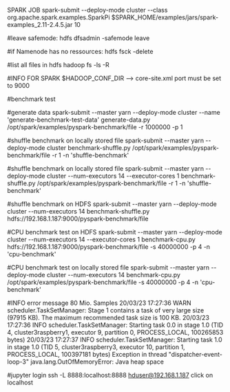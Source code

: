 SPARK JOB
spark-submit --deploy-mode cluster --class org.apache.spark.examples.SparkPi $SPARK_HOME/examples/jars/spark-examples_2.11-2.4.5.jar 10

#leave safemode:
hdfs dfsadmin -safemode leave

#if Namenode has no ressources:
hdfs fsck -delete

#list all files in hdfs
hadoop fs -ls -R


#INFO FOR SPARK
$HADOOP_CONF_DIR --> core-site.xml port must be set to 9000

#benchmark test

#generate data
spark-submit --master yarn --deploy-mode cluster --name 'generate-benchmark-test-data' generate-data.py /opt/spark/examples/pyspark-benchmark/file -r 1000000 -p 1

#shuffle benchmark on locally stored file
spark-submit --master yarn --deploy-mode cluster benchmark-shuffle.py /opt/spark/examples/pyspark-benchmark/file -r 1 -n 'shuffle-benchmark'

#shuffle benchmark on locally stored file
spark-submit --master yarn --deploy-mode cluster --num-executors 14 --executor-cores 1 benchmark-shuffle.py /opt/spark/examples/pyspark-benchmark/file -r 1 -n 'shuffle-benchmark'

#shuffle benchmark on HDFS
spark-submit --master yarn --deploy-mode cluster --num-executors 14 benchmark-shuffle.py hdfs://192.168.1.187:9000/pyspark-benchmark/file



#CPU benchmark test on HDFS
spark-submit --master yarn --deploy-mode cluster --num-executors 14 --executor-cores 1 benchmark-cpu.py hdfs://192.168.1.187:9000/pyspark-benchmark/file -s 40000000 -p 4 -n 'cpu-benchmark'

#CPU benchmark test on locally stored file
spark-submit --master yarn --deploy-mode cluster --num-executors 14 benchmark-cpu.py /opt/spark/examples/pyspark-benchmark/file -s 40000000 -p 4 -n 'cpu-benchmark'

#INFO error message 80 Mio. Samples
20/03/23 17:27:36 WARN scheduler.TaskSetManager: Stage 1 contains a task of very large size (97915 KB). The maximum recommended task size is 100 KB.
20/03/23 17:27:36 INFO scheduler.TaskSetManager: Starting task 0.0 in stage 1.0 (TID 4, cluster3raspberry1, executor 9, partition 0, PROCESS_LOCAL, 100265853 bytes)
20/03/23 17:27:37 INFO scheduler.TaskSetManager: Starting task 1.0 in stage 1.0 (TID 5, cluster3raspberry3, executor 10, partition 1, PROCESS_LOCAL, 100397181 bytes)
Exception in thread "dispatcher-event-loop-3" java.lang.OutOfMemoryError: Java heap space


#jupyter login 
ssh -L 8888:localhost:8888 hduser@192.168.1.187
click on localhost







